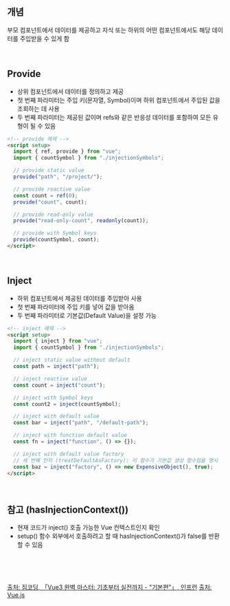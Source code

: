<br />

## 개념

부모 컴포넌트에서 데이터를 제공하고 자식 또는 하위의 어떤 컴포넌트에서도 해당 데이터를 주입받을 수 있게 함

<br />

## Provide

- 상위 컴포넌트에서 데이터를 정의하고 제공
- 첫 번째 파라미터는 주입 키(문자열, Symbol)이며 하위 컴포넌트에서 주입된 값을 조회하는 데 사용
- 두 번째 파라미터는 제공된 값이며 refs와 같은 반응성 데이터를 포함하여 모든 유형이 될 수 있음

```html
<!-- provide 예제 -->
<script setup>
  import { ref, provide } from "vue";
  import { countSymbol } from "./injectionSymbols";

  // provide static value
  provide("path", "/project/");

  // provide reactive value
  const count = ref(0);
  provide("count", count);

  // provide read-only value
  provide("read-only-count", readonly(count));

  // provide with Symbol keys
  provide(countSymbol, count);
</script>
```

<br />

## Inject

- 하위 컴포넌트에서 제공된 데이터를 주입받아 사용
- 첫 번째 파라미터에 주입 키를 넣어 값을 받아옴
- 두 번째 파라미터로 기본값(Default Value)을 설정 가능

```html
<!-- inject 예제 -->
<script setup>
  import { inject } from "vue";
  import { countSymbol } from "./injectionSymbols";

  // inject static value without default
  const path = inject("path");

  // inject reactive value
  const count = inject("count");

  // inject with Symbol keys
  const count2 = inject(countSymbol);

  // inject with default value
  const bar = inject("path", "/default-path");

  // inject with function default value
  const fn = inject("function", () => {});

  // inject with default value factory
  // 세 번째 인자 (treatDefaultAsFactory): 이 함수가 기본값 생성 함수임을 명시
  const baz = inject("factory", () => new ExpensiveObject(), true);
</script>
```

<br />

## 참고 (hasInjectionContext())

- 현재 코드가 inject() 호출 가능한 Vue 컨텍스트인지 확인
- setup() 함수 외부에서 호출하려고 할 때 hasInjectionContext()가 false를 반환할 수 있음

<br />
<br />
<br />

[출처: 짐코딩, 「Vue3 완벽 마스터: 기초부터 실전까지 - "기본편"」, 인프런](https://www.inflearn.com/course/vue-%EC%99%84%EB%B2%BD-%EA%B8%B0%EB%B3%B8)
[출처: Vue.js](https://vuejs.org/api/composition-api-dependency-injection.html)

<br />
